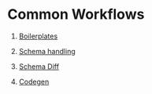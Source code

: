 # Common Workflows

1. [Boilerplates](./05-Boilerplates.md) 

1. [Schema handling](./06-Schema-Handling.md)

1. [Schema Diff](./07-Schema-Diff.md)

1. [Codegen](./07-Codegen.md)